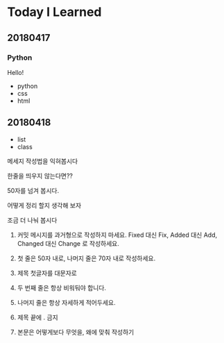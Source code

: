 # Today I Learned

## 20180417

### Python
Hello!

* python
* css
* html

## 20180418
* list
* class

메세지 작성법을 익혀봅시다

한줄을 띄우지 않는다면??

50자를 넘겨 봅시다.

어떻게 정리 할지 생각해 보자

조금 더 나눠 봅시다


1. 커밋 메시지를 과거형으로 작성하지 마세요.
Fixed 대신 Fix, Added 대신 Add, Changed 대신 Change 로     작성하세요.
2.  첫 줄은 50자 내로, 나머지 줄은 70자 내로 작성하세요.
3. 제목 첫글자를 대문자로

4.  두 번째 줄은 항상 비워둬야 합니다.
5. 나머지 줄은 항상 자세하게 적어두세요.
6.  제목 끝에 . 금지
7. 본문은 어떻게보다 무엇을, 왜에 맞춰 작성하기

